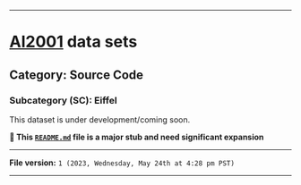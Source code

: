 
***

# [AI2001](https://github.com/seanpm2001/AI2001/) data sets

## Category: Source Code

### Subcategory (SC): Eiffel

This dataset is under development/coming soon.

**🌱️ This [`README.md`](/README.md) file is a major stub and need significant expansion**

***

**File version:** `1 (2023, Wednesday, May 24th at 4:28 pm PST)`

***
